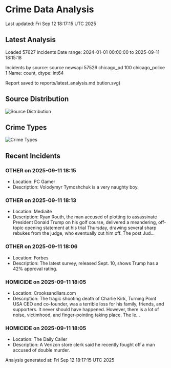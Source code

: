 # Crime Data Analysis
Last updated: Fri Sep 12 18:17:15 UTC 2025

## Latest Analysis

Loaded 57627 incidents
Date range: 2024-01-01 00:00:00 to 2025-09-11 18:15:18

Incidents by source:
source
newsapi           57526
chicago_pd          100
chicago_police        1
Name: count, dtype: int64

Report saved to reports/latest_analysis.md
bution.svg)

## Source Distribution
![Source Distribution](images/source_distribution.svg)

## Crime Types
![Crime Types](images/crime_types.svg)

## Recent Incidents

### OTHER on 2025-09-11 18:15
- Location: PC Gamer
- Description: Volodymyr Tymoshchuk is a very naughty boy.


### OTHER on 2025-09-11 18:13
- Location: Mediaite
- Description: Ryan Routh, the man accused of plotting to assassinate President Donald Trump on his golf course, delivered a meandering, off-topic opening statement at his trial Thursday, drawing several sharp rebukes from the judge, who eventually cut him off.
The post Jud…


### OTHER on 2025-09-11 18:06
- Location: Forbes
- Description: The latest survey, released Sept. 10, shows Trump has a 42% approval rating.


### HOMICIDE on 2025-09-11 18:05
- Location: Crooksandliars.com
- Description: The tragic shooting death of Charlie Kirk, Turning Point USA CEO and co-founder, was a terrible loss for his family, friends, and supporters. It never should have happened. However, there is a lot of noise, victimhood, and finger-pointing taking place. The le…


### HOMICIDE on 2025-09-11 18:05
- Location: The Daily Caller
- Description: A Verizon store clerk said he recently fought off a man accused of double murder.

Analysis generated at: Fri Sep 12 18:17:15 UTC 2025
